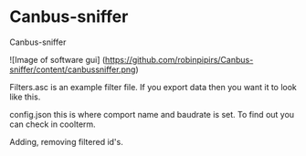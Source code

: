 # Canbus-sniffer
Canbus-sniffer

![Image of software gui]
(https://github.com/robinpipirs/Canbus-sniffer/content/canbussniffer.png)

Filters.asc is an example filter file. If you export data then you want it to look like this.

config.json this is where comport name and baudrate is set. To find out you can check in coolterm.

Adding, removing filtered id's.
